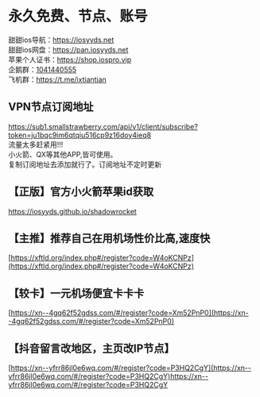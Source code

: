 # 永久免费、节点、账号

甜甜ios导航：[https://iosyyds.net  ](https://iosyyds.net/)  
甜甜ios网盘：[https://pan.iosyyds.net  ](https://pan.iosyyds.net/)  
苹果个人证书：[https://shop.iospro.vip  ](https://shop.iospro.vip/)  
企鹅群：[1041440555  ](https://qm.qq.com/q/2ADO9vtTJm)  
飞机群：[https://t.me/ixtiantian  ](https://t.me/ixtiantian)  


## VPN节点订阅地址

https://sub1.smallstrawberry.com/api/v1/client/subscribe?token=ju1bqc9im6qtqiu516cp9z16doy4ieq8  
流量太多赶紧用!!!  
小火箭、QX等其他APP,皆可使用。  
复制订阅地址去添加就行了。订阅地址不定时更新  

## 【正版】官方小火箭苹果id获取

https://iosyyds.github.io/shadowrocket

## 【主推】推荐自己在用机场性价比高,速度快

[https://xftld.org/index.php#/register?code=W4oKCNPz](https://xftld.org/index.php#/register?code=W4oKCNPz)

## 【较卡】一元机场便宜卡卡卡

[https://xn--4gq62f52gdss.com/#/register?code=Xm52PnP0](https://xn--4gq62f52gdss.com/#/register?code=Xm52PnP0)

## 【抖音留言改地区，主页改IP节点】

[https://xn--yfrr86jl0e6wq.com/#/register?code=P3HQ2CgY](https://xn--yfrr86jl0e6wq.com/#/register?code=P3HQ2CgY)https://xn--yfrr86jl0e6wq.com/#/register?code=P3HQ2CgY
